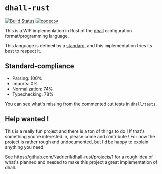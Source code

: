 # `dhall-rust`

[![Build Status](https://travis-ci.org/Nadrieril/dhall-rust.svg?branch=master)](https://travis-ci.org/Nadrieril/dhall-rust)
[![codecov](https://codecov.io/gh/Nadrieril/dhall-rust/branch/master/graph/badge.svg)](https://codecov.io/gh/Nadrieril/dhall-rust)

This is a WIP implementation in Rust of the [dhall](https://dhall-lang.org) configuration format/programming language.

This language is defined by a [standard](https://github.com/dhall-lang/dhall-lang), and this implementation tries its best to respect it.

## Standard-compliance

- Parsing: 100%
- Imports: 0%
- Normalization: 74%
- Typechecking: 78%

You can see what's missing from the commented out tests in `dhall/tests`.

## Help wanted !

This is a really fun project and there is a ton of things to do !
If that's something you're interested in, please come and contribute !
For now the project is rather rough and undocumented, but I'd be happy to explain anything you need.

See https://github.com/Nadrieril/dhall-rust/projects/1 for a rough idea of what's planned and needed to make this project a great
implementation of dhall.


